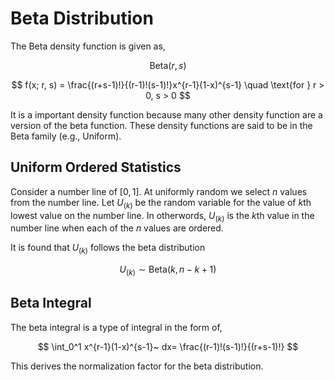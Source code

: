 #  Beta Distribution

The Beta density function is given as,

$$
\text{Beta}(r,s)
$$

$$
f(x; r, s) = \frac{(r+s-1)!}{(r-1)!(s-1)!}x^{r-1}(1-x)^{s-1} \quad \text{for } r > 0, s > 0
$$

It is a important density function because many other density function are a version of the beta function. These density functions are said to be in the Beta family (e.g., Uniform).

## Uniform Ordered Statistics

Consider a number line of $[0,1]$. At uniformly random we select $n$ values from the number line. Let $U_{(k)}$ be the random variable for the value of $k$th lowest value on the number line. In otherwords, $U_{(k)}$ is the $k$th value in the number line when each of the $n$ values are ordered.

It is found that $U_{(k)}$ follows the beta distribution

$$
U_{(k)} \sim \text{Beta}(k, n-k+1)
$$

## Beta Integral

The beta integral is a type of integral in the form of,

$$
\int_0^1 x^{r-1}(1-x)^{s-1}~ dx= \frac{(r-1)!(s-1)!}{(r+s-1)!}
$$

This derives the normalization factor for the beta distribution.